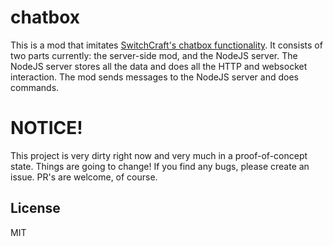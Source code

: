 # chatbox
This is a mod that imitates [SwitchCraft's chatbox functionality](https://sc3.io/). It 
consists of two parts currently: the server-side mod, and the NodeJS server. The NodeJS
server stores all the data and does all the HTTP and websocket interaction. The mod sends
messages to the NodeJS server and does commands.

# NOTICE!
This project is very dirty right now and very much in a proof-of-concept state. Things are
going to change! If you find any bugs, please create an issue. PR's are welcome, of course.

## License
MIT